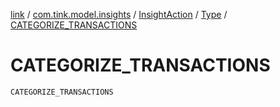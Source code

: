 [link](../../../index.md) / [com.tink.model.insights](../../index.md) / [InsightAction](../index.md) / [Type](index.md) / [CATEGORIZE_TRANSACTIONS](./-c-a-t-e-g-o-r-i-z-e_-t-r-a-n-s-a-c-t-i-o-n-s.md)

# CATEGORIZE_TRANSACTIONS

`CATEGORIZE_TRANSACTIONS`